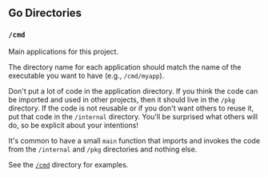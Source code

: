  ## Go Directories
 
 ### `/cmd`
 
 Main applications for this project.
 
 The directory name for each application should match the name of the executable you want to have (e.g., `/cmd/myapp`).
 
 Don't put a lot of code in the application directory. If you think the code can be imported and used in other projects, then it should live in the `/pkg` directory. If the code is not reusable or if you don't want others to reuse it, put that code in the `/internal` directory. You'll be surprised what others will do, so be explicit about your intentions!
 
 It's common to have a small `main` function that imports and invokes the code from the `/internal` and `/pkg` directories and nothing else.
 
 See the [`/cmd`](cmd/README.md) directory for examples.
 